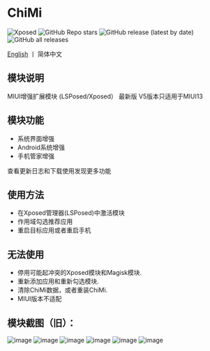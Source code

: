 # ChiMi
![Xposed](https://img.shields.io/badge/-Xposed-green?style=flat&logo=Android&logoColor=white)
![GitHub Repo stars](https://img.shields.io/github/stars/yonghen/chimi-)
![GitHub release (latest by date)](https://img.shields.io/github/v/release/yonghen/chimi-?label=version)
![GitHub all releases](https://img.shields.io/github/downloads/yonghen/chimi-/total)

[English](https://github.com/yonghen/chimi-/README_EN.md)  丨 简体中文</b>

## 模块说明 

MIUI增强扩展模块 (LSPosed/Xposed）
最新版 V5版本只适用于MIUI13

## 模块功能
- 系统界面增强
- Android系统增强
- 手机管家增强

查看更新日志和下载使用发现更多功能


## 使用方法
- 在Xposed管理器(LSPosed)中激活模块
- 作用域勾选推荐应用
- 重启目标应用或者重启手机


## 无法使用
- 停用可能起冲突的Xposed模块和Magisk模块.
- 重新添加应用和重新勾选模块.
- 清除ChiMi数据，或者重装ChiMi.
- MIUI版本不适配


## 模块截图（旧）：
![image](img/1.jpg)
![image](img/2.png)
![image](img/3.jpg)
![image](img/4.jpg)
![image](img/5.png)
![image](img/6.jpg)
